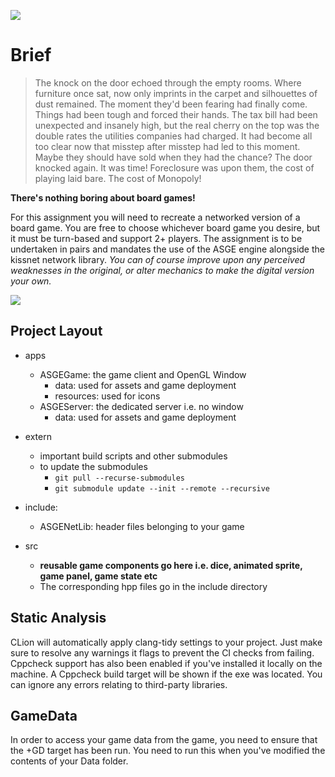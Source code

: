 ![](https://i.imgur.com/yH8duF0.png)
# Brief 

> The knock on the door echoed through the empty rooms. Where furniture once
sat, now only imprints in the carpet and silhouettes of dust remained. The
moment they'd been fearing had finally come. Things had been tough and forced
their hands. The tax bill had been unexpected and insanely high, but the real
cherry on the top was the double rates the utilities companies had charged. It
had become all too clear now that misstep after misstep had led to this moment.
Maybe they should have sold when they had the chance? The door knocked again. It
was time! Foreclosure was upon them, the cost of playing laid bare. The cost of
Monopoly!

**There's nothing boring about board games!**

For this assignment you will need to recreate a networked version of a board
game. You are free to choose whichever board game you desire, but it must be
turn-based and support 2+ players. The assignment is to be undertaken in pairs
and mandates the use of the ASGE engine alongside the kissnet network library.
*You can of course improve upon any perceived weaknesses in the original, or
alter mechanics to make the digital version your own.*

![](https://www.gannett-cdn.com/presto/2019/08/23/PPES/58b53966-1398-4bdd-90af-048fc925bf2b-store2.jpg)

Project Layout
------
* apps
  * ASGEGame: the game client and OpenGL Window
    * data: used for assets and game deployment
    * resources: used for icons 
  * ASGEServer: the dedicated server i.e. no window
    * data: used for assets and game deployment
  
* extern
  * important build scripts and other submodules
  * to update the submodules
    * `git pull --recurse-submodules`
    * `git submodule update --init --remote --recursive`
  
* include:
  * ASGENetLib: header files belonging to your game 
* src 
  * **reusable game components go here i.e. dice, animated sprite, game panel, game state  etc** 
  * The corresponding hpp files go in the include directory
   
   
Static Analysis
------
CLion will automatically apply clang-tidy settings to your project.
Just make sure to resolve any warnings it flags to prevent the CI checks
from failing. Cppcheck support has also been enabled if you've installed
it locally on the machine. A Cppcheck build target will be shown if the
exe was located. You can ignore any errors relating to third-party libraries. 

GameData
------
In order to access your game data from the game, you need to ensure that the +GD target has been run. You need to run this when you've modified the contents of your Data folder. 
